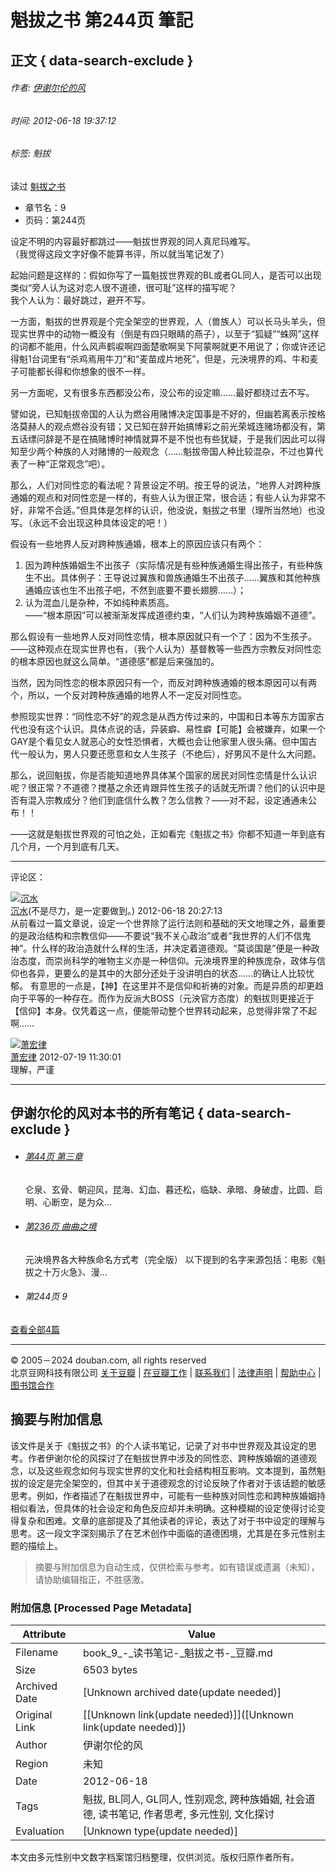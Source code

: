# 魁拔之书 第244页 筆記

## 正文 { data-search-exclude }


###### 作者: [伊谢尔伦的风](https://www.douban.com/people/iserlohnwind/)  
###### 时间: 2012-06-18 19:37:12  
###### 标签: 魁拔  

读过 [魁拔之书](https://book.douban.com/subject/10198949/)

-   章节名：9
-   页码：第244页

设定不明的内容最好都跳过——魁拔世界观的同人真尼玛难写。  
（我觉得这段文字好像不能算书评，所以就当笔记发了）

起始问题是这样的：假如你写了一篇魁拔世界观的BL或者GL同人，是否可以出现类似“旁人认为这对恋人很不道德，很可耻”这样的描写呢？  
我个人认为：最好跳过，避开不写。

一方面，魁拔的世界观是个完全架空的世界观，人（兽族人）可以长马头羊头，但现实世界中的动物一概没有（倒是有四只眼睛的燕子），以至于“狐疑”“蛛网”这样的词都不能用，什么风声鹤唳啊四面楚歌啊吴下阿蒙啊就更不用说了；你或许还记得魁1台词里有“杀鸡焉用牛刀”和“麦苗成片地死”，但是，元泱境界的鸡、牛和麦子可能都长得和你想象的很不一样。

另一方面呢，又有很多东西都没公布，没公布的设定嘛……最好都绕过去不写。

譬如说，已知魁拔帝国的人认为燃谷用赌博决定国事是不好的，但幽若离表示按格洛莫赫人的观点燃谷没有错；又已知在辞开始搞博彩之前光荣城连赌场都没有，第五话缥问辞是不是在搞赌博时神情就算不是不悦也有些犹疑，于是我们因此可以得知至少两个种族的人对赌博的一般观念（……魁拔帝国人种比较混杂，不过也算代表了一种“正常观念”吧）。

那么，人们对同性恋的看法呢？背景设定不明。按王导的说法，“地界人对跨种族通婚的观点和对同性恋是一样的，有些人认为很正常，很合适；有些人认为非常不好，非常不合适。”但具体是怎样的认识，他没说，魁拔之书里（理所当然地）也没写。（永远不会出现这种具体设定的吧！）

假设有一些地界人反对跨种族通婚，根本上的原因应该只有两个：

1. 因为跨种族婚姻生不出孩子（实际情况是有些种族通婚生得出孩子，有些种族生不出。具体例子：王导说过翼族和兽族通婚生不出孩子……翼族和其他种族通婚应该也生不出孩子吧，不然到底要不要长翅膀……）；
2. 认为混血儿是杂种，不如纯种素质高。  
——“根本原因”可以被渐渐发挥成道德约束，“人们认为跨种族婚姻不道德”。

那么假设有一些地界人反对同性恋情，根本原因就只有一个了：因为不生孩子。  
——这种观点在现实世界也有，（我个人认为）基督教等一些西方宗教反对同性恋的根本原因也就这么简单。“道德感”都是后来强加的。

当然，因为同性恋的根本原因只有一个，而反对跨种族通婚的根本原因可以有两个，所以，一个反对跨种族通婚的地界人不一定反对同性恋。

参照现实世界：“同性恋不好”的观念是从西方传过来的，中国和日本等东方国家古代也没有这个认识。具体点说的话，异装癖、易性癖【可能】会被嫌弃，如果一个GAY是个看见女人就恶心的女性恐惧者，大概也会让他家里人很头痛。但中国古代一般认为，男人只要还愿意和女人生孩子（不绝后），好男风不是什么大问题。

那么，说回魁拔，你是否能知道地界具体某个国家的居民对同性恋情是什么认识呢？很正常？不道德？搅基之余还肯跟异性生孩子的话就无所谓？他们的认识中是否有混入宗教成分？他们到底信什么教？怎么信教？——对不起，设定通通未公布！！

——这就是魁拔世界观的可怕之处，正如看完《魁拔之书》你都不知道一年到底有几个月，一个月到底有几天。

---

评论区：

[![沉水](https://img3.doubanio.com/icon/up1537433-2.jpg)](https://www.douban.com/people/heartinsky/ "沉水")  
[沉水](https://www.douban.com/people/1537433 "沉水")(不是尽力，是一定要做到。) 2012-06-18 20:27:13  
从前看过一篇文章说，设定一个世界除了运行法则和基础的天文地理之外，最重要的是政治结构和宗教信仰——不要说“我不关心政治”或者“我世界的人们不信鬼神”。什么样的政治造就什么样的生活，并决定着道德观。“莫谈国是”便是一种政治态度，而崇尚科学的唯物主义亦是一种信仰。元泱境界里的种族庞杂，政体与信仰也各异，更要么的是其中的大部分还处于没讲明白的状态……的确让人比较忧郁。 有意思的一点是，【神】在这里并不是信仰和祈祷的对象。而是异质的却更趋向于平等的一种存在。而作为反派大BOSS（元泱官方态度）的魁拔则更接近于【信仰】本身。仅凭着这一点，便能带动整个世界转动起来，总觉得非常了不起啊……

[![萧宏律](https://img9.doubanio.com/icon/up63201561-6.jpg)](https://www.douban.com/people/63201561/ "萧宏律")  
[萧宏律](https://www.douban.com/people/63201561 "萧宏律") 2012-07-19 11:30:01  
理解，严谨

---

## 伊谢尔伦的风对本书的所有笔记   { data-search-exclude }
-   ###### [第44页 第三章](https://book.douban.com/annotation/17466262/)  
    仑泉、玄骨、朝迎风，昆海、幻血、暮还松，临缺、承暗、身破虚，比圆、启明、心断空，是为众...

-   ###### [第236页 曲曲之境](https://book.douban.com/annotation/17836763/)  
    元泱境界各大种族命名方式考（完全版） 以下提到的名字来源包括：电影《魁拔之十万火急》、漫...

-   ###### 第244页 9  

[查看全部4篇](https://book.douban.com/people/iserlohnwind/annotation/10198949/)

---

© 2005－2024 douban.com, all rights reserved  
北京豆网科技有限公司 [关于豆瓣](https://www.douban.com/about) | [在豆瓣工作](https://www.douban.com/jobs) | [联系我们](https://www.douban.com/about?topic=contactus) | [法律声明](https://www.douban.com/about/legal) | [帮助中心](https://help.douban.com/?app=book) | [图书馆合作](https://book.douban.com/library_invitation)
<!-- tcd_original_link https://book.douban.com/annotation/19057954/ -->


## 摘要与附加信息

<!-- tcd_abstract -->
该文件是关于《魁拔之书》的个人读书笔记，记录了对书中世界观及其设定的思考。作者伊谢尔伦的风探讨了在魁拔世界中涉及的同性恋、跨种族婚姻的道德观念，以及这些观念如何与现实世界的文化和社会结构相互影响。文本提到，虽然魁拔的设定是完全架空的，但其中关于道德观念的讨论反映了作者对于该话题的敏感思考。例如，作者描述了在魁拔世界中，可能有一些种族对同性恋和跨种族婚姻持相似看法，但具体的社会设定和角色反应却并未明确。这种模糊的设定使得讨论变得复杂和困难。文章的底部提及了其他读者的评论，表达了对于书中设定的理解与思考。这一段文字深刻揭示了在艺术创作中面临的道德困境，尤其是在多元性别主题的描绘上。
<!-- tcd_abstract_end -->

> 摘要与附加信息为自动生成，仅供检索与参考。如有错误或遗漏（未知），请协助编辑指正，不胜感激。

### 附加信息 [Processed Page Metadata]

| Attribute       | Value                                  |
|-----------------|----------------------------------------|
| Filename        | book_9_-_读书笔记-_魁拔之书-_豆瓣.md                             |
| Size            | 6503 bytes                           |
| Archived Date   | [Unknown archived date(update needed)]                             |
| Original Link   | [[Unknown link(update needed)]]([Unknown link(update needed)])                       |
| Author          | 伊谢尔伦的风                               |
| Region          | 未知                               |
| Date            | 2012-06-18                                 |
| Tags            | 魁拔, BL同人, GL同人, 性别观念, 跨种族婚姻, 社会道德, 读书笔记, 作者思考, 多元性别, 文化探讨                                 |
| Evaluation            | [Unknown type(update needed)]                                 |
<!-- tcd_table_end -->

本文由多元性别中文数字档案馆归档整理，仅供浏览。版权归原作者所有。

